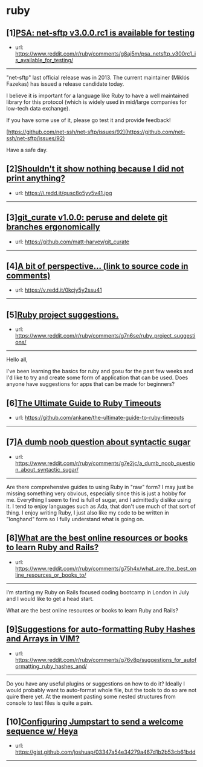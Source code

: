 # ruby
## [1][PSA: net-sftp v3.0.0.rc1 is available for testing](https://www.reddit.com/r/ruby/comments/g8aj5m/psa_netsftp_v300rc1_is_available_for_testing/)
- url: https://www.reddit.com/r/ruby/comments/g8aj5m/psa_netsftp_v300rc1_is_available_for_testing/
---
"net-sftp" last official release was in 2013. The current maintainer (Miklós Fazekas) has issued a release candidate today.

I believe it is important for a language like Ruby to have a well maintained library for this protocol (which is widely used in mid/large companies for low-tech data exchange).

If you have some use of it, please go test it and provide feedback!

[https://github.com/net-ssh/net-sftp/issues/92](https://github.com/net-ssh/net-sftp/issues/92)

Have a safe day.
## [2][Shouldn't it show nothing because I did not print anything?](https://www.reddit.com/r/ruby/comments/g8e2rq/shouldnt_it_show_nothing_because_i_did_not_print/)
- url: https://i.redd.it/qusc8o5yv5v41.jpg
---

## [3][git_curate v1.0.0: peruse and delete git branches ergonomically](https://www.reddit.com/r/ruby/comments/g7s2um/git_curate_v100_peruse_and_delete_git_branches/)
- url: https://github.com/matt-harvey/git_curate
---

## [4][A bit of perspective... (link to source code in comments)](https://www.reddit.com/r/ruby/comments/g7c5ag/a_bit_of_perspective_link_to_source_code_in/)
- url: https://v.redd.it/0kcjy5y2ssu41
---

## [5][Ruby project suggestions.](https://www.reddit.com/r/ruby/comments/g7n6se/ruby_project_suggestions/)
- url: https://www.reddit.com/r/ruby/comments/g7n6se/ruby_project_suggestions/
---
Hello all,

I've been learning the basics for ruby and gosu for the past few weeks and I'd like to try and create some form of application that can be used. Does anyone have suggestions for apps that can be made for beginners?
## [6][The Ultimate Guide to Ruby Timeouts](https://www.reddit.com/r/ruby/comments/g76rcd/the_ultimate_guide_to_ruby_timeouts/)
- url: https://github.com/ankane/the-ultimate-guide-to-ruby-timeouts
---

## [7][A dumb noob question about syntactic sugar](https://www.reddit.com/r/ruby/comments/g7e2jc/a_dumb_noob_question_about_syntactic_sugar/)
- url: https://www.reddit.com/r/ruby/comments/g7e2jc/a_dumb_noob_question_about_syntactic_sugar/
---
Are there comprehensive guides to using Ruby in "raw" form? I may just be missing something very obvious, especially since this is just a hobby for me. Everything I seem to find is full of sugar, and I admittedly dislike using it. I tend to enjoy languages such as Ada, that don't use much of that sort of thing. I enjoy writing Ruby, I just also like my code to be written in "longhand" form so I fully understand what is going on.
## [8][What are the best online resources or books to learn Ruby and Rails?](https://www.reddit.com/r/ruby/comments/g75h4x/what_are_the_best_online_resources_or_books_to/)
- url: https://www.reddit.com/r/ruby/comments/g75h4x/what_are_the_best_online_resources_or_books_to/
---
I’m starting my Ruby on Rails focused coding bootcamp in London in July and I would like to get a head start.   

What are the best online resources or books to learn Ruby and Rails?
## [9][Suggestions for auto-formatting Ruby Hashes and Arrays in VIM?](https://www.reddit.com/r/ruby/comments/g76v8p/suggestions_for_autoformatting_ruby_hashes_and/)
- url: https://www.reddit.com/r/ruby/comments/g76v8p/suggestions_for_autoformatting_ruby_hashes_and/
---
Do you have any useful plugins or suggestions on how to do it? Ideally I would probably want to auto-format whole file, but the tools to do so are not quire there yet. At the moment pasting some nested structures from console to test files is quite a pain.
## [10][Configuring Jumpstart to send a welcome sequence w/ Heya](https://www.reddit.com/r/ruby/comments/g6xirx/configuring_jumpstart_to_send_a_welcome_sequence/)
- url: https://gist.github.com/joshuap/03347a54e34279a467d1b2b53cb61bdd
---


